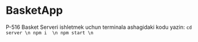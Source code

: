 # BasketApp
P-516 Basket
Serveri ishletmek uchun terminala ashagidaki kodu yazin:
`cd server \n
npm i  \n
npm start \n 
`
